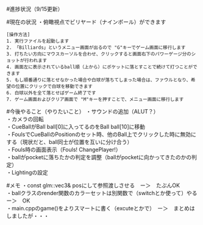 #進捗状況（9/15更新）

#現在の状況
・俯瞰視点でビリヤード（ナインボール）ができます  
	
	[操作方法]
	1. 実行ファイルを起動します
	2. 「Billiards」というメニュー画面が出るので "G"キーでゲーム画面に移行します
	3. 打ちたい方向にマウスカーソルを合わせ、クリックすると画面右下のパワーゲージ分のショットが行われます
	4. 画面左に表示されているball順（上から）にポケットに落とすことで続けて打つことができます
	5. もし順番通りに落とせなかった場合や白球が落ちてしまった場合は、ファウルとなり、希望の位置にクリックで白球を移動できます
	6. 白球以外を全て落とせばゲーム終了です
	7. ゲーム画面およびクリア画面で "M"キーを押すことで、メニュー画面に移行します

#今後やること（やりたいこと） 
・サウンドの追加（ALUT？）  
・カメラの回転  
・CueBallがBall ball[0]に入ってるのをBall ball[10]に移動  
・FoulsでCueBallのPositionのセット時、他のBall上でクリックした時に無効にする（現状だと、ball同士が位置を互いに分け合う）    
・Fouls時の画面表示（Fouls! ChangePlayer!）  
・ballがpocketに落ちたかの判定を調整（ballがpocketに向かってきたのかの判定）  
・Lightingの設定  

#メモ 
・const glm::vec3& posにして参照渡しさせる　ー＞　たぶんOK  
・ballクラスのrender関数のカラーセットは別関数で（switchとか使って）やる　ー＞　OK  
・main.cppのgame()をよりスマートに書く（excuteとかで）　ー＞　まとめはしましたが・・・  
